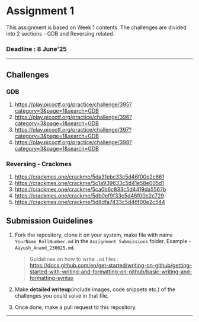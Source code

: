 # Assignment 1
This assignment is based on Week 1 contents. The challenges are divided into 2 sections - GDB and Reversing related.
### Deadline : 8 June'25
----
## Challenges
### GDB
1. https://play.picoctf.org/practice/challenge/395?category=3&page=1&search=GDB
2. https://play.picoctf.org/practice/challenge/396?category=3&page=1&search=GDB
3. https://play.picoctf.org/practice/challenge/397?category=3&page=1&search=GDB
4. https://play.picoctf.org/practice/challenge/398?category=3&page=1&search=GDB

### Reversing - Crackmes
1. https://crackmes.one/crackme/5da31ebc33c5d46f00e2c661
2. https://crackmes.one/crackme/5c1a939633c5d41e58e005d1
3. https://crackmes.one/crackme/5ca0b6c833c5d4419da5567b
4. https://crackmes.one/crackme/5db0ef9f33c5d46f00e2c729
5. https://crackmes.one/crackme/5d8dfa7433c5d46f00e2c544


## Submission Guidelines
1. Fork the repository, clone it on your system, make file with name `YourName_RollNumber.md` in the `Assignment Submissions` folder. Example - `Aayush_Anand_230025.md`. 

    > Guidelines on how to write `.md` files : https://docs.github.com/en/get-started/writing-on-github/getting-started-with-writing-and-formatting-on-github/basic-writing-and-formatting-syntax
2. Make **detailed writeup**(include images, code snippets etc.) of the challenges you could solve in that  file. 
3. Once done, make a pull request to this repository. 

-----